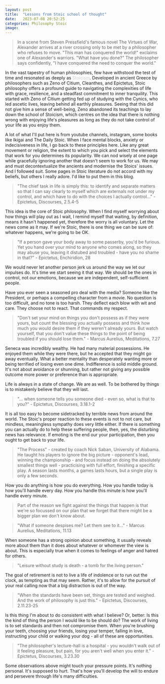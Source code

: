 ```yaml
---
layout: post
title:  "Lessons from Stoic school of thought"
date:   2023-07-08 20:52:25
categories: Philosophy Stoic
image: 
---
```


> In a scene from Steven Pressfield's famous novel The Virtues of War, Alexander arrives at a river crossing only to be met by a philosopher who refuses to move. "This man has conquered the world!" exclaims one of Alexander's warriors. "What have you done?" The philosopher says confidently, "I have conquered the need to conquer the world."

In the vast tapestry of human philosophies, few have withstood the test of time and resonated as deeply as <span style="color:#CCCCCC">Stoicism</span>. Developed in ancient Greece by philosophers such as Zeno of Citium, Cleanthes, and Epictetus, Stoic philosophy offers a profound guide to navigating the complexities of life with grace, resilience, and a steadfast commitment to inner tranquility. This started with Zeno of Citium getting fed up of studying with the Cynics, who led ascetic lives, leaving behind all earthly pleasures. Seeing that this did not give him a sense of well-being, Zeno abandoned its teachings to lay down the school of Stoicism, which centres on the idea that there is nothing wrong with enjoying life's pleasures as long as they do not take control of your life as you enjoy them. 

A lot of what I'll put here is from youtube channels, instagram, some books like Ikigai and The Daily Stoic. When I face mental blocks, anxiety or indecisiveness in life, I go back to these principles here. Like any great movement or religion, the extent to which you pick and select the elements that work for you determines its popularity. We can nod wisely at one page while gracefully ignoring another that doesn't seem to work for us. We may and must decontextualize the ancients and modernise the Stoics' issues. And I followed suit. Some pages in Stoic literature do not accord with my beliefs, but others I really adore. I'd like to put them in this blog.

> "The chief task in life is simply this: to identify and separate matters so that I can say clearly to myself which are externals not under my control, and which have to do with the choices I actually control..." - Epictetus, Discourses, 2.5.4-5

This idea is the core of Stoic philosophy. When I find myself worrying about how things will play out as I wait, I remind myself that waiting, by definition, means it hasn't happened yet, therefore the worry is all voluntary. Let the news come as it may. If we're Stoic, there is one thing we can be sure of: whatever happens, we're going to be OK.

> "If a person gave your body away to some passerby, you'd be furious. Yet you hand over your mind to anyone who comes along, so they may abuse you, leaving it distubed and troubled - have you no shame in that?" - Epictetus, Enchiridion, 28

We would never let another person jerk us around the way we let our impulses do. It's time we start seeing it that way. We should be the ones in control, not our emotions, because we are independent, self-sufficient people.

Have you ever seen a seasoned pro deal with the media? Someone like the President, or perhaps a compelling character from a movie. No question is too difficult, and no tone is too harsh. They deflect each blow with wit and care. They choose not to react. That commands my respect.

> "Don't set your mind on things you don't possess as if they were yours, but count the blessing you actually possess and think how much you would desire them if they weren't already yours. But watch yourself, that you don't value these things to the point of being troubled if you should lose them." - Marcus Aurelius, Meditations, 7.27

Seneca was incredibly wealthy. He had many material possessions. He enjoyed them while they were there, but he accepted that they might go away eventually. What a better mentality than desperately wanting more or being terrified of losing even one dime. Indifference is solid middle ground. It's not about avoidance or shunning, but rather not giving any possible outcome more power or preference than is appropriate.

Life is always in a state of change. We are as well. To be bothered by things is to mistakenly believe that they will last.

> "... when someone tells you someone died - even so, what is that to you?" - Epictetus, Discourses, 3.18.1-2

It is all too easy to become sidetracked by terrible news from around the world. The Stoic's proper reaction to these events is not to not care, but mindless, meaningless sympathy does very little either. If there is something you can actually do to help these suffering people, then, yes, the disturbing news has relevance. If emoting is the end our your participation, then you ought to get back to your life.

> "The Process" - created by coach Nick Saban, University of Alabama. He taught his players to ignore the big picture - opponent's lead, winning the championship - and focus instead on doing the absolutely smallest things well - practicising with full effort, finishing a specific play. A season lasts months, a games lasts hours, but a single play is only a few seconds.

How you do anything is how you do everything. How you handle today is how you'll handle every day. How you handle this minute is how you'll handle every minute.

> Part of the reason we fight against the things that happen is that we're so focussed on our plan that we forget that there might be a bigger plan we don't know about.

> "What if someone despises me? Let them see to it..." - Marcus Aurelius, Meditations, 11.13

When someone has a strong opinion about something, it usually reveals more about them than it does about whatever or whomever the view is about. This is especially true when it comes to feelings of anger and hatred for others.

> "Leisure without study is death - a tomb for the living person."

The goal of retirement is not to live a life of indolence or to run out the clock, as tempting as that may seem.  Rather, it's to allow for the pursuit of your real calling now that a big distraction is out of the way.

> "When the standards have been set, things are tested and weighed. And the work of philosophy is just this." - Epictetus, Discourses, 2.11.23-25

Is this thing I'm about to do consistent with what I believe? Or, better: Is this the kind of thing the person I would like to be should do? The work of living is to set standards and then not compromise them. When you're brushing your teeth, choosing your friends, losing your temper, falling in love, instructing your child or walking your dog - all of these are opportunities.

> "The philosopher's lecture-hall is a hospital - you wouldn't walk out of it feeling pleasure, but pain, for you aren't well when you enter it." - Epictetus, Discourses, 3.23.30

Some observations above might touch your pressure points. It's nothing personal. It's supposed to hurt. That's how you'll develop the will to endure and persevere through life's many difficulties.